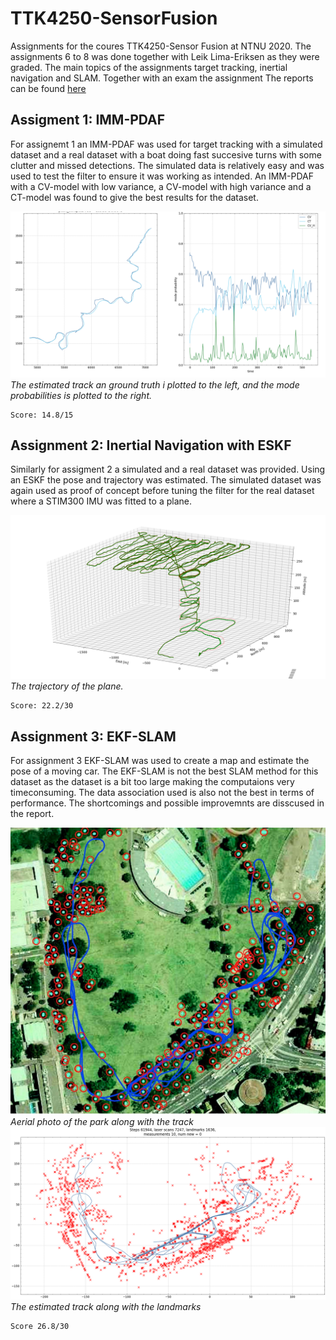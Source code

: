 # TTK4250-SensorFusion
Assignments for the coures TTK4250-Sensor Fusion at NTNU 2020. The assignments 6 to 8 was done together with Leik Lima-Eriksen as they were graded. The main topics of the assignments target tracking, inertial navigation and SLAM. Together with an exam the assignment 
The reports can be found [here](./reports) 

## Assigment 1: IMM-PDAF
For assignemt 1 an IMM-PDAF was used for target tracking with a simulated dataset and a real dataset with a boat doing fast succesive turns with some clutter and missed detections. The simulated data is relatively easy and was used to test the filter to ensure it was working as intended. 
An IMM-PDAF with a CV-model with low variance, a CV-model with high variance and a CT-model was found to give the best results for the dataset.

![](reports/figures/track_joy.png)
*The estimated track an ground truth i plotted to the left, and the mode probabilities is plotted to the right.*


    Score: 14.8/15


## Assignment 2: Inertial Navigation with ESKF
Similarly for assigment 2 a simulated and a real dataset was provided. Using an ESKF the pose and trajectory was estimated. The simulated dataset was again used as proof of concept before tuning the filter for the real dataset where a STIM300 IMU was fitted to a plane.
 
![](reports/figures/INS_real.png)
    *The trajectory of the plane.*

    Score: 22.2/30


## Assignment 3: EKF-SLAM
For assignment 3 EKF-SLAM was used to create a map and estimate the pose of a moving car. The EKF-SLAM is not the best SLAM method for this dataset as the dataset is a bit too large making the computaions very timeconsuming. The data association used is also not the best in terms of performance. The shortcomings and possible improvemnts are disscused in the report.

![](reports/figures/aerial_track.png)
*Aerial photo of the park along with the track*
![](reports/figures/track_real.png)
*The estimated track along with the landmarks*


    Score 26.8/30
